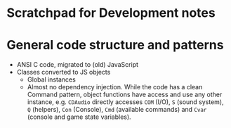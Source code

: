 # Scratchpad for Development notes

# General code structure and patterns

- ANSI C code, migrated to (old) JavaScript
- Classes converted to JS objects
  - Global instances
  - Almost no dependency injection. While the code has a clean Command pattern, object functions have access and use any other instance, e.g. `CDAudio` directly accesses `COM` (I/O), `S` (sound system), `Q` (helpers), `Con` (Console), `Cmd` (available commands) and `Cvar` (console and game state variables).
